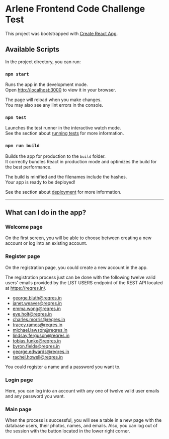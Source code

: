 # Arlene Frontend Code Challenge Test

This project was bootstrapped with [Create React App](https://github.com/facebook/create-react-app).

## Available Scripts

In the project directory, you can run:

### `npm start`

Runs the app in the development mode.\
Open [http://localhost:3000](http://localhost:3000) to view it in your browser.

The page will reload when you make changes.\
You may also see any lint errors in the console.

### `npm test`

Launches the test runner in the interactive watch mode.\
See the section about [running tests](https://facebook.github.io/create-react-app/docs/running-tests) for more information.

### `npm run build`

Builds the app for production to the `build` folder.\
It correctly bundles React in production mode and optimizes the build for the best performance.

The build is minified and the filenames include the hashes.\
Your app is ready to be deployed!

See the section about [deployment](https://facebook.github.io/create-react-app/docs/deployment) for more information.


***

## What can I do in the app?

### Welcome page

On the first screen, you will be able to choose between creating a new account or log into an existing account.

### Register page

On the registration page, you could create a new account in the app.

The registration process just can be done with the following twelve valid users' emails provided by the LIST USERS endpoint of the REST API located at https://reqres.in/.

+ george.bluth@reqres.in
+ janet.weaver@reqres.in
+ emma.wong@reqres.in
+ eve.holt@reqres.in
+ charles.morris@reqres.in
+ tracey.ramos@reqres.in
+ michael.lawson@reqres.in
+ lindsay.ferguson@reqres.in
+ tobias.funke@reqres.in
+ byron.fields@reqres.in
+ george.edwards@reqres.in
+ rachel.howell@reqres.in

You could register a name and a password you want to.

### Login page

Here, you can log into an account with any one of twelve valid user emails and any password you want.

### Main page

When the process is successful, you will see a table in a new page with the database users, their photos, names, and emails. Also, you can log out of the session with the button located in the lower right corner.

